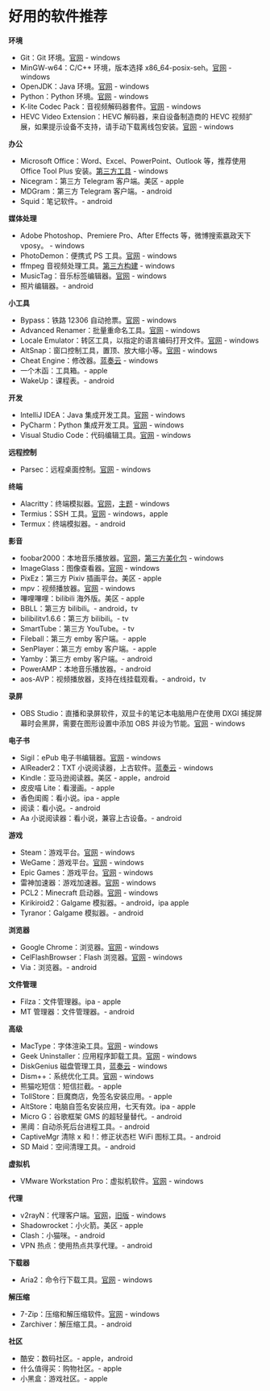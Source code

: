 # 好用的软件推荐

__环境__

- Git：Git 环境。[官网](https://git-scm.com) - windows
- MinGW-w64：C/C++ 环境，版本选择 x86_64-posix-seh。[官网](https://sourceforge.net/projects/mingw-w64/files/mingw-w64/mingw-w64-release) - windows
- OpenJDK：Java 环境。[官网](https://openjdk.org) - windows
- Python：Python 环境。[官网](https://www.python.org) - windows
- K-lite Codec Pack：音视频解码器套件。[官网](https://codecguide.com) - windows
- HEVC Video Extension：HEVC 解码器，来自设备制造商的 HEVC 视频扩展，如果提示设备不支持，请手动下载离线包安装。[官网](https://www.microsoft.com/zh-cn/p/hevc-video-extensions-from-device-manufacturer/9n4wgh0z6vhq) - windows

__办公__

- Microsoft Office：Word、Excel、PowerPoint、Outlook 等，推荐使用 Office Tool Plus 安装。[第三方工具](https://otp.landian.vip) - windows
- Nicegram：第三方 Telegram 客户端。美区 - apple
- MDGram：第三方 Telegram 客户端。- android
- Squid：笔记软件。- android

__媒体处理__

- Adobe Photoshop、Premiere Pro、After Effects 等，微博搜索嬴政天下 vposy。 - windows
- PhotoDemon：便携式 PS 工具。[官网](https://github.com/tannerhelland/PhotoDemon) - windows
- ffmpeg 音视频处理工具。[第三方构建](https://github.com/BtbN/FFmpeg-Builds) - windows
- MusicTag：音乐标签编辑器。[官网](https://www.cnblogs.com/vinlxc/p/11347744.html) - windows
- 照片编辑器。- android

__小工具__

- Bypass：铁路 12306 自动抢票。[官网](https://www.bypass.cn) - windows
- Advanced Renamer：批量重命名工具。[官网](https://advancedrenamer.com) - windows
- Locale Emulator：转区工具，以指定的语言编码打开文件。[官网](https://github.com/xupefei/Locale-Emulator) - windows
- AltSnap：窗口控制工具，置顶、放大缩小等。[官网](https://github.com/RamonUnch/AltSnap) - windows
- Cheat Engine：修改器。[蓝奏云](https://www.lanzout.com/iwvLs10pejqb) - windows
- 一个木函：工具箱。- apple
- WakeUp：课程表。- android

__开发__

- IntelliJ IDEA：Java 集成开发工具。[官网](https://www.jetbrains.com/idea) - windows
- PyCharm：Python 集成开发工具。[官网](https://www.jetbrains.com/pycharm) - windows
- Visual Studio Code：代码编辑工具。[官网](https://code.visualstudio.com) - windows

__远程控制__

- Parsec：远程桌面控制。[官网](https://parsec.app) - windows

__终端__

- Alacritty：终端模拟器。[官网](https://github.com/alacritty/alacritty)，[主题](https://github.com/alacritty/alacritty-theme) - windows
- Termius：SSH 工具。[官网](https://termius.com) - windows，apple
- Termux：终端模拟器。- android

__影音__

- foobar2000：本地音乐播放器。[官网](https://www.foobar2000.org)，[第三方美化包](https://github.com/dream7180/foobox-cn) - windows
- ImageGlass：图像查看器。[官网](https://github.com/d2phap/ImageGlass) - windows
- PixEz：第三方 Pixiv 插画平台。美区 - apple
- mpv：视频播放器。[官网](https://mpv.io) - windows
- 嗶哩嗶哩：bilibili 海外版。美区 - apple
- BBLL：第三方 bilibili。- android，tv
- bilibilitv1.6.6：第三方 bilibili。- tv
- SmartTube：第三方 YouTube。- tv
- Fileball：第三方 emby 客户端。- apple
- SenPlayer：第三方 emby 客户端。- apple
- Yamby：第三方 emby 客户端。- android
- PowerAMP：本地音乐播放器。- android
- aos-AVP：视频播放器，支持在线挂载观看。- android，tv

__录屏__

- OBS Studio：直播和录屏软件，双显卡的笔记本电脑用户在使用 DXGI 捕捉屏幕时会黑屏，需要在图形设置中添加 OBS 并设为节能。[官网](https://github.com/obsproject/obs-studio) - windows

__电子书__

- Sigil：ePub 电子书编辑器。[官网](https://github.com/Sigil-Ebook/Sigil) - windows
- AlReader2：TXT 小说阅读器，上古软件。[蓝奏云](https://www.lanzout.com/i6UxI1wrbnte) - windows
- Kindle：亚马逊阅读器。美区 - apple，android
- 皮皮喵 Lite：看漫画。- apple
- 香色闺阁：看小说。ipa - apple
- 阅读：看小说。- android
- Aa 小说阅读器：看小说，兼容上古设备。- android

__游戏__

- Steam：游戏平台。[官网](https://store.steampowered.com) - windows
- WeGame：游戏平台。[官网](https://www.wegame.com.cn) - windows
- Epic Games：游戏平台。[官网](https://www.epicgames.com) - windows
- 雷神加速器：游戏加速器。[官网](https://www.leigod.com) - windows
- PCL2：Minecraft 启动器。[官网](https://afdian.net/a/LTCat) - windows
- Kirikiroid2：Galgame 模拟器。- android，ipa apple
- Tyranor：Galgame 模拟器。- android

__浏览器__

- Google Chrome：浏览器。[官网](https://www.google.com/chrome) - windows
- CelFlashBrowser：Flash 浏览器。[官网](https://github.com/Mzying2001/CefFlashBrowser) - windows
- Via：浏览器。- android

__文件管理__

- Filza：文件管理器。ipa - apple
- MT 管理器：文件管理器。- android

__高级__

- MacType：字体渲染工具。[官网](https://github.com/snowie2000/mactype) - windows
- Geek Uninstaller：应用程序卸载工具。[官网](https://geekuninstaller.com) - windows
- DiskGenius 磁盘管理工具，[蓝奏云](https://www.lanzout.com/iPnVK0u05qmj) - windows
- Dism++：系统优化工具。[官网](https://github.com/Chuyu-Team/Dism-Multi-language) - windows
- 熊猫吃短信：短信拦截。- apple
- TollStore：巨魔商店，免签名安装应用。- apple
- AltStore：电脑自签名安装应用，七天有效。ipa - apple
- Micro G：谷歌框架 GMS 的超轻量替代。- android
- 黑阈：自动杀死后台进程工具。- android
- CaptiveMgr 清除 x 和 !：修正状态栏 WiFi 图标工具。- android
- SD Maid：空间清理工具。- android

__虚拟机__

- VMware Workstation Pro：虚拟机软件。[官网](https://www.vmware.com) - windows

__代理__

- v2rayN：代理客户端。[官网](https://github.com/2dust/v2rayN)，[旧版](https://github.com/2dust/v2rayN/releases/tag/5.39) - windows
- Shadowrocket：小火箭。美区 - apple
- Clash：小猫咪。- android
- VPN 热点：使用热点共享代理。- android

__下载器__

- Aria2：命令行下载工具。[官网](https://github.com/aria2/aria2) - windows

__解压缩__

- 7-Zip：压缩和解压缩软件。[官网](https://www.7-zip.org) - windows
- Zarchiver：解压缩工具。- android

__社区__

- 酷安：数码社区。- apple，android
- 什么值得买：购物社区。- apple
- 小黑盒：游戏社区。- apple
